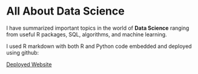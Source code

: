 # All About Data Science

I have summarized important topics in the world of **Data Science** ranging from useful R packages, SQL, algorithms, and machine learning.

I used R markdown with both R and Python code embedded and deployed using github:

[Deployed Website](https://xpdlaldam.github.io/data_science/ "Go to website")

